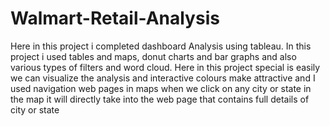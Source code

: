 # Walmart-Retail-Analysis
Here in this project i completed dashboard Analysis using tableau. In this project i used tables and maps, donut charts and bar graphs and also various types of filters and word cloud. Here in this project special is easily we can visualize the analysis and interactive colours make attractive and I used navigation web pages in maps when we click on any city or state in the map it will directly take into the web page that contains full details of city or state
